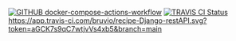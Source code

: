 [![GITHUB docker-compose-actions-workflow](https://github.com/bruvio/recipe-Django-restAPI/actions/workflows/dockercompose.yml/badge.svg)](https://github.com/bruvio/recipe-Django-restAPI/actions/workflows/dockercompose.yml)
[![TRAVIS CI Status](https://app.travis-ci.com/bruvio/recipe-Django-restAPI.svg?token=aGCK7s9qC7wtjvVs4xb5&branch=main)](https://app.travis-ci.com/bruvio/recipe-Django-restAPI)
https://app.travis-ci.com/bruvio/recipe-Django-restAPI.svg?token=aGCK7s9qC7wtjvVs4xb5&branch=main
